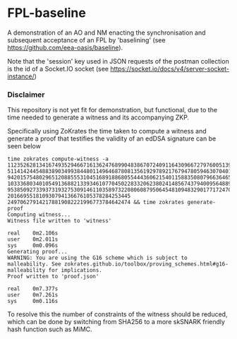 # FPL-baseline

A demonstration of an AO and NM enacting the synchronisation and subsequent acceptance of an FPL by 'baselining' (see https://github.com/eea-oasis/baseline).

Note that the 'session' key used in JSON requests of the postman collection is the id of a Socket.IO socket (see https://socket.io/docs/v4/server-socket-instance/)

### Disclaimer
This repository is not yet fit for demonstration, but functional, due to the time needed to generate a witness and its accompanying ZKP.

Specifically using ZoKrates the time taken to compute a witness and generate a proof that testifies the validity of an edDSA signature can be seen below
```
time zokrates compute-witness -a 11235262813416749352946671613624768990483867072409116430966727976005139139840 511414244548838903499384480114964687808135619297892176794780594630704013108 9420157548029651208855531045168918868055444360621540115883508079663646576131 1033368034010549136882133934610770450228332062380241485674379400956488976079 9538509273393731932753091461103589732208060879506454810948329017717247018741 201669551810930794136676105378284253445 249706279142178819082221996773784642474 && time zokrates generate-proof
Computing witness...
Witness file written to 'witness'

real    0m2.106s
user    0m2.011s
sys     0m0.096s
Generating proof...
WARNING: You are using the G16 scheme which is subject to malleability. See zokrates.github.io/toolbox/proving_schemes.html#g16-malleability for implications.
Proof written to 'proof.json'

real    0m7.377s
user    0m7.261s
sys     0m0.116s
```
To resolve this the number of constraints of the witness should be reduced, which can be done by switching from SHA256 to a more skSNARK friendly hash function such as MiMC.

